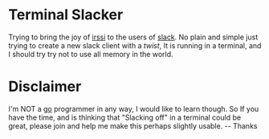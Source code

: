 # Terminal Slacker
Trying to bring the joy of [irssi](https://irssi.org) to the users of 
[slack](https://slack). No plain and simple just trying to create a new slack
client with a _twist_, It is running in a terminal, and I should try try not
to use all memory in the world.


# Disclaimer
I'm NOT a [go](https://golang.org) programmer in any way, I would like to learn
though. So If you have the time, and is thinking that "Slacking off" in a 
terminal could be great, please join and help me make this perhaps slightly
usable. -- Thanks 





